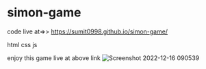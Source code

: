 # simon-game


code live at=>> https://sumit0998.github.io/simon-game/

html 
css
js

enjoy this game live at above link
![Screenshot 2022-12-16 090539](https://user-images.githubusercontent.com/49263947/208016242-7b47d015-5c7d-4730-8059-081579314792.jpg)

